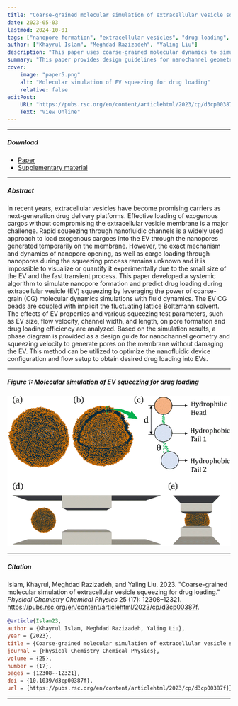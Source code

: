 ```yaml
---
title: "Coarse-grained molecular simulation of extracellular vesicle squeezing for drug loading" 
date: 2023-05-03
lastmod: 2024-10-01
tags: ["nanopore formation", "extracellular vesicles", "drug loading", "molecular dynamics", "nanofluidic channels"]
author: ["Khayrul Islam", "Meghdad Razizadeh", "Yaling Liu"]
description: "This paper uses coarse-grained molecular dynamics to simulate nanopore formation in extracellular vesicles (EVs), providing guidelines for optimizing drug loading efficiency without damaging the EVs."
summary: "This paper provides design guidelines for nanochannel geometry and squeezing velocity during EV squeezing, optimizing drug loading while preventing vesicle damage."
cover:
    image: "paper5.png"
    alt: "Molecular simulation of EV squeezing for drug loading"
    relative: false
editPost:
    URL: "https://pubs.rsc.org/en/content/articlehtml/2023/cp/d3cp00387f"
    Text: "View Online"
---
```



---

##### Download

+ [Paper](paper5.pdf)
+ [Supplementary material](appendix5.pdf)
<!-- + [Code and data](https://github.com/khayrulbuet13/molecular-simulation-ev-squeezing) -->


---

##### Abstract

<div class="justify-text">
In recent years, extracellular vesicles have become promising carriers as next-generation drug delivery platforms. Effective loading of exogenous cargos without compromising the extracellular vesicle membrane is a major challenge. Rapid squeezing through nanofluidic channels is a widely used approach to load exogenous cargoes into the EV through the nanopores generated temporarily on the membrane. However, the exact mechanism and dynamics of nanopore opening, as well as cargo loading through nanopores during the squeezing process remains unknown and it is impossible to visualize or quantify it experimentally due to the small size of the EV and the fast transient process. This paper developed a systemic algorithm to simulate nanopore formation and predict drug loading during extracellular vesicle (EV) squeezing by leveraging the power of coarse-grain (CG) molecular dynamics simulations with fluid dynamics. The EV CG beads are coupled with implicit the fluctuating lattice Boltzmann solvent. The effects of EV properties and various squeezing test parameters, such as EV size, flow velocity, channel width, and length, on pore formation and drug loading efficiency are analyzed. Based on the simulation results, a phase diagram is provided as a design guide for nanochannel geometry and squeezing velocity to generate pores on the membrane without damaging the EV. This method can be utilized to optimize the nanofluidic device configuration and flow setup to obtain desired drug loading into EVs.
</div>

---



##### Figure 1: Molecular simulation of EV squeezing for drug loading

![Molecular simulation of EV squeezing for drug loading](paper5.png)

---

##### Citation

Islam, Khayrul, Meghdad Razizadeh, and Yaling Liu. 2023. "Coarse-grained molecular simulation of extracellular vesicle squeezing for drug loading." *Physical Chemistry Chemical Physics* 25 (17): 12308–12321. https://pubs.rsc.org/en/content/articlehtml/2023/cp/d3cp00387f.

```BibTeX
@article{Islam23,
author = {Khayrul Islam, Meghdad Razizadeh, Yaling Liu},
year = {2023},
title = {Coarse-grained molecular simulation of extracellular vesicle squeezing for drug loading},
journal = {Physical Chemistry Chemical Physics},
volume = {25},
number = {17},
pages = {12308--12321},
doi = {10.1039/d3cp00387f},
url = {https://pubs.rsc.org/en/content/articlehtml/2023/cp/d3cp00387f}}
```

---